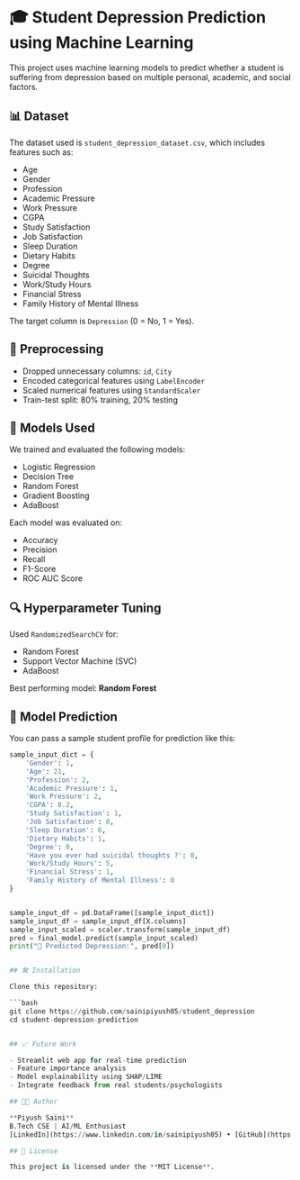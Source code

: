 # 🎓 Student Depression Prediction using Machine Learning

This project uses machine learning models to predict whether a student is suffering from depression based on multiple personal, academic, and social factors.

## 📊 Dataset

The dataset used is `student_depression_dataset.csv`, which includes features such as:

- Age  
- Gender  
- Profession  
- Academic Pressure  
- Work Pressure  
- CGPA  
- Study Satisfaction  
- Job Satisfaction  
- Sleep Duration  
- Dietary Habits  
- Degree  
- Suicidal Thoughts  
- Work/Study Hours  
- Financial Stress  
- Family History of Mental Illness  

The target column is `Depression` (0 = No, 1 = Yes).

## 🧼 Preprocessing

- Dropped unnecessary columns: `id`, `City`
- Encoded categorical features using `LabelEncoder`
- Scaled numerical features using `StandardScaler`
- Train-test split: 80% training, 20% testing

## 🧠 Models Used

We trained and evaluated the following models:

- Logistic Regression  
- Decision Tree  
- Random Forest  
- Gradient Boosting  
- AdaBoost  

Each model was evaluated on:

- Accuracy  
- Precision  
- Recall  
- F1-Score  
- ROC AUC Score

## 🔍 Hyperparameter Tuning

Used `RandomizedSearchCV` for:

- Random Forest  
- Support Vector Machine (SVC)  
- AdaBoost  

Best performing model: **Random Forest**

## 🚀 Model Prediction

You can pass a sample student profile for prediction like this:

```python
sample_input_dict = {
    'Gender': 1,
    'Age': 21,
    'Profession': 2,
    'Academic Pressure': 1,
    'Work Pressure': 2,
    'CGPA': 8.2,
    'Study Satisfaction': 1,
    'Job Satisfaction': 0,
    'Sleep Duration': 6,
    'Dietary Habits': 1,
    'Degree': 0,
    'Have you ever had suicidal thoughts ?': 0,
    'Work/Study Hours': 5,
    'Financial Stress': 1,
    'Family History of Mental Illness': 0
}


sample_input_df = pd.DataFrame([sample_input_dict])
sample_input_df = sample_input_df[X.columns]
sample_input_scaled = scaler.transform(sample_input_df)
pred = final_model.predict(sample_input_scaled)
print("🔮 Predicted Depression:", pred[0])


## 🛠️ Installation

Clone this repository:

```bash
git clone https://github.com/sainipiyush05/student_depression
cd student-depression-prediction


## 📈 Future Work

- Streamlit web app for real-time prediction  
- Feature importance analysis  
- Model explainability using SHAP/LIME  
- Integrate feedback from real students/psychologists  

## 👨‍💻 Author

**Piyush Saini**  
B.Tech CSE | AI/ML Enthusiast  
[LinkedIn](https://www.linkedin.com/in/sainipiyush05) • [GitHub](https://github.com/sainipiyush05)  

## 📜 License

This project is licensed under the **MIT License**.
